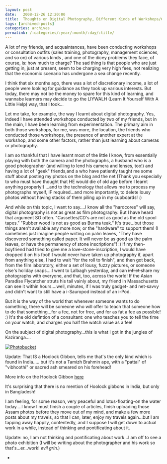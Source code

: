 ```yaml
---
layout: post
date:	2008-12-26 12:20:00
title:  Thoughts on Digital Photography, Different Kinds of Workshops/Consultancy and Technology...
tags: [archived-posts]
categories: archives
permalink: /:categories/:year/:month/:day/:title/
---
```

A lot of my friends, and acquaintances, have been conducting workshops or consultation outfits (sales training, photography, management sciences, and so on)  of various kinds , and one of the dicey problems they face, of course, is: how much to charge? The sad thing is that people who are just getting in, just at present,  seem to be charging very high fees, not realizing that the economic scenario has undergone a sea change recently.

I think that six months ago, there was a lot of discretionary income, a lot of people were looking for guidance as they took up various interests. But today, there may not be the money to spare for this kind of learning, and wannabe learners may decide to go the LIYWALH (Learn It Yourself With A Little Help) way, that I took...


Let me take, for example, the way I learnt about digital photography. Yes, indeed I have attended workshops conducted by two of my friends, but in the main, I have been learning from experimentation. The primary aim in both those workshops, for me, was more, the location, the friends who conducted those workshops, the presence of another expert at the workshop, and some other factors, rather than just learning about cameras or photography.

 I am so thankful that I have learnt most of the  little I know, from essentially playing with both the camera and the photographs, a husband who is a good photographer (and willing to lend his camera and lenses, too!)  and having a lot of "geek" friends,and a who have patiently taught me some stuff about posting my photos on the blog and the net (Thank you especially to <LJ user="sainath"> who must have thought that HE would die of old age before I learnt anything properly!) ...and to the technology that allows me to process my photographs myself, IF  required...and more importantly, to delete lousy photos without having stacks of them piling up in my cupboards! :) 

And while on this topic, I want to say....I know all the "hardcores" will say, digital photography is not as great as film photography. But I have heard that argument SO often. "Cassettes/CD's are not as good as the old spool tapes." "Rubber wood is not as good as Burma teak." It's true...but those things aren't available any more now, or the "hardware" to support them! (I sometimes just imagine people writing on palm leaves, "They have discovered something called paper. It will never be as good as the palm leaves, or have the permanency of stone inscriptions"! :) If my then-boyfriend had tried to give me a love-stone-inscription, I would have dropped it on his foot! I would never have taken up photography if, apart from anything else, I had to wait "for the roll to finish", and then got back, from the film laboratory, either a set of lousy, fuzzy pictures, or someone else's holiday snaps....I went to Lalbagh yesterday, and can <strike>inflict </strike> share my photographs with everyone, and that, too, across the world! If the Asian Paradise Flycatcher struts his tail vainly about, my friend in Massachusetts can see it within hours....well, minutes, if I was truly gadget- and net-savvy and didn't want to still have a i-Sauropod instead of an i-Pod.


But it is the way of the world that whenever someone wants to do something, there will be someone who will offer to teach that someone how to do that something...for a fee, not for free, and for as fat a fee as possible! :) It's the old defintion of a consultant: one who teaches you to tell the time on your watch, and charges you half the watch value as a fee!



On the subject of digital photography...this is what I got in the jungles of Kaziranga....


<a href="http://s297.photobucket.com/albums/mm205/depontis/?action=view&current=IMG_9836-1.jpg" target="_blank"><img src="http://i297.photobucket.com/albums/mm205/depontis/IMG_9836-1.jpg" border="0" alt="Photobucket"></a>

Update: That IS a Hoolock Gibbon, <LJ user="kalyan"> tells me that's the only kind which is found in India..... but it's not a Tamizh Brahmin ape,  with a "pattai" of "vibhoothi" or sacred ash smeared on his forehead!

More info on the Hoolock Gibbon <a href="http://www.gibboncenter.org/hoolock.htm"> here </a>

It's surprising that there is no mention of Hoolock gibbons in India, but only in Bangladesh!


I am feeling, for some reason, very peaceful and lotus-floating-on the water today....I know I must finish a couple of articles, finish uploading those Assam photos before they move out of my mind, and make a few more posts about my travels, so that I can, later, enjoy my travels again...but I am tapping away happily, contentedly, and I suppose I will get down to actual work in a while, instead of thinking and pontificating about it.

Update: no, I am not thinking and pontificating about work...I am off to see a photo exhibition (I will be writing about the photographer and his work so that's...er...work! *evil grin*.)


*
